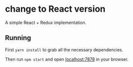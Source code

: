 # change to React version

A simple React + Redux implementation.

## Running

First `yarn install` to grab all the necessary dependencies.

Then run `npm start` and open <localhost:7878> in your browser.

